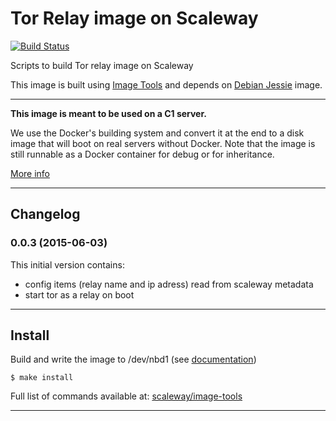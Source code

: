 #  Tor Relay image on Scaleway

[![Build Status](https://travis-ci.org/coolya/image-app-tor.svg?branch=master)](https://travis-ci.org/coolya/image-app-tor)

Scripts to build Tor relay image on Scaleway

This image is built using [Image Tools](https://github.com/scaleway/image-tools) and depends on  [Debian Jessie](https://github.com/scaleway/image-debian) image.


---

**This image is meant to be used on a C1 server.**

We use the Docker's building system and convert it at the end to a disk image that will boot on real servers without Docker. Note that the image is still runnable as a Docker container for debug or for inheritance.

[More info](https://github.com/scaleway/image-tools)


---

## Changelog


### 0.0.3 (2015-06-03)

This initial version contains:

* config items (relay name and ip adress) read from scaleway metadata
* start tor as a relay on boot


---

## Install

Build and write the image to /dev/nbd1 (see [documentation](https://www.scaleway.com/docs/create_an_image_with_docker))

    $ make install

Full list of commands available at: [scaleway/image-tools](https://github.com/scaleway/image-tools/#commands)


---
